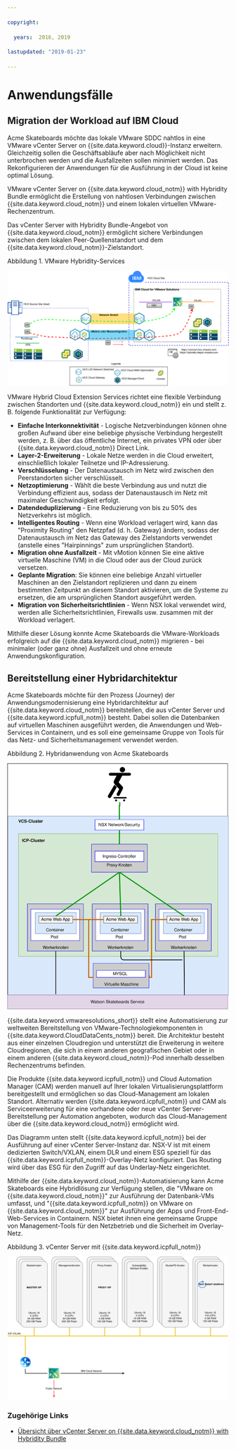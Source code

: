 ```yaml
---

copyright:

  years:  2016, 2019

lastupdated: "2019-01-23"

---
```


# Anwendungsfälle

## Migration der Workload auf IBM Cloud

Acme Skateboards möchte das lokale VMware SDDC nahtlos in eine VMware vCenter Server on {{site.data.keyword.cloud}}-Instanz erweitern. Gleichzeitig sollen die Geschäftsabläufe aber nach Möglichkeit nicht unterbrochen werden und die Ausfallzeiten sollen minimiert werden. Das Rekonfigurieren der Anwendungen für die Ausführung in der Cloud ist keine optimal Lösung.

VMware vCenter Server on {{site.data.keyword.cloud_notm}} with Hybridity Bundle ermöglicht die Erstellung von nahtlosen Verbindungen zwischen {{site.data.keyword.cloud_notm}} und einem lokalen virtuellen VMware-Rechenzentrum.

Das vCenter Server with Hybridity Bundle-Angebot von {{site.data.keyword.cloud_notm}} ermöglicht sichere Verbindungen zwischen dem lokalen Peer-Quellenstandort und dem {{site.data.keyword.cloud_notm}}-Zielstandort.

Abbildung 1. VMware Hybridity-Services

![VMware Hybrid Cloud Extension-Services](vcsicp-hcx.svg)

VMware Hybrid Cloud Extension Services richtet eine flexible Verbindung zwischen Standorten und {{site.data.keyword.cloud_notm}} ein und stellt z. B. folgende Funktionalität zur Verfügung:
- **Einfache Interkonnektivität** - Logische Netzverbindungen können ohne großen Aufwand über eine beliebige physische Verbindung hergestellt werden, z. B. über das öffentliche Internet, ein privates VPN oder über {{site.data.keyword.cloud_notm}} Direct Link.
- **Layer-2-Erweiterung** - Lokale Netze werden in die Cloud erweitert, einschließlich lokaler Teilnetze und IP-Adressierung.
- **Verschlüsselung** - Der Datenaustausch im Netz wird zwischen den Peerstandorten sicher verschlüsselt.
- **Netzoptimierung** - Wählt die beste Verbindung aus und nutzt die Verbindung effizient aus, sodass der Datenaustausch im Netz mit maximaler Geschwindigkeit erfolgt.
- **Datendeduplizierung** - Eine Reduzierung von bis zu 50% des Netzverkehrs ist möglich.
- **Intelligentes Routing** - Wenn eine Workload verlagert wird, kann das "Proximity Routing" den Netzpfad (d. h. Gateway) ändern, sodass der Datenaustausch im Netz das Gateway des Zielstandorts verwendet (anstelle eines "Hairpinnings" zum ursprünglichen Standort).
- **Migration ohne Ausfallzeit** - Mit vMotion können Sie eine aktive virtuelle Maschine (VM) in die Cloud oder aus der Cloud zurück versetzen.
- **Geplante Migration**: Sie können eine beliebige Anzahl virtueller Maschinen an den Zielstandort replizieren und dann zu einem bestimmten Zeitpunkt an diesem Standort aktivieren, um die Systeme zu ersetzen, die am ursprünglichen Standort ausgeführt werden.
- **Migration von Sicherheitsrichtlinien** - Wenn NSX lokal verwendet wird, werden alle Sicherheitsrichtlinien, Firewalls usw. zusammen mit der Workload verlagert.

Mithilfe dieser Lösung konnte Acme Skateboards die VMware-Workloads erfolgreich auf die {{site.data.keyword.cloud_notm}} migrieren - bei minimaler (oder ganz ohne) Ausfallzeit und ohne erneute Anwendungskonfiguration.

## Bereitstellung einer Hybridarchitektur

Acme Skateboards möchte für den Prozess (Journey) der Anwendungsmodernisierung eine Hybridarchitektur auf {{site.data.keyword.cloud_notm}} bereitstellen, die aus vCenter Server und {{site.data.keyword.icpfull_notm}} besteht. Dabei sollen die Datenbanken auf virtuellen Maschinen ausgeführt werden, die Anwendungen und Web-Services in Containern, und es soll eine gemeinsame Gruppe von Tools für das Netz- und Sicherheitsmanagement verwendet werden.

Abbildung 2. Hybridanwendung von Acme Skateboards

![Hybridanwendung von Acme Skateboards](vcsicp-acme-skateboards-app.svg)

{{site.data.keyword.vmwaresolutions_short}} stellt eine Automatisierung zur weltweiten Bereitstellung von VMware-Technologiekomponenten in {{site.data.keyword.CloudDataCents_notm}} bereit. Die Architektur besteht aus einer einzelnen Cloudregion und unterstützt die Erweiterung in weitere Cloudregionen, die sich in einem anderen geografischen Gebiet oder in einem anderen {{site.data.keyword.cloud_notm}}-Pod innerhalb desselben Rechenzentrums befinden.

Die Produkte {{site.data.keyword.icpfull_notm}} und Cloud Automation Manager (CAM) werden manuell auf Ihrer lokalen Virtualisierungsplattform bereitgestellt und ermöglichen so das Cloud-Management am lokalen Standort. Alternativ werden {{site.data.keyword.icpfull_notm}} und CAM als Serviceerweiterung für eine vorhandene oder neue vCenter Server-Bereitstellung per Automation angeboten, wodurch das Cloud-Management über die {{site.data.keyword.cloud_notm}} ermöglicht wird.

Das Diagramm unten stellt {{site.data.keyword.icpfull_notm}} bei der Ausführung auf einer vCenter Server-Instanz dar. NSX-V ist mit einem dedizierten Switch/VXLAN, einem DLR und einem ESG speziell für das {{site.data.keyword.icpfull_notm}}-Overlay-Netz konfiguriert. Das Routing wird über das ESG für den Zugriff auf das Underlay-Netz eingerichtet.

Mithilfe der {{site.data.keyword.cloud_notm}}-Automatisierung kann Acme Skateboards eine Hybridlösung zur Verfügung stellen, die "VMware on {{site.data.keyword.cloud_notm}}" zur Ausführung der Datenbank-VMs umfasst, und "{{site.data.keyword.icpfull_notm}} on VMware on {{site.data.keyword.cloud_notm}}" zur Ausführung der Apps und Front-End-Web-Services in Containern. NSX bietet ihnen eine gemeinsame Gruppe von Management-Tools für den Netzbetrieb und die Sicherheit im Overlay-Netz.

Abbildung 3. vCenter Server mit {{site.data.keyword.icpfull_notm}}

![vCenter Server mit {{site.data.keyword.icpfull_notm}}](vcsicp-virtual-icp-deployment-vcs.svg)

### Zugehörige Links

* [Übersicht über vCenter Server on {{site.data.keyword.cloud_notm}} with Hybridity Bundle](/docs/services/vmwaresolutions/archiref/vcs/vcs-hybridity-intro.html)
